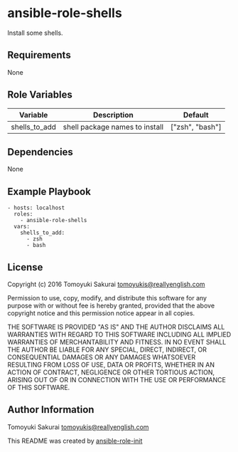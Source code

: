 ansible-role-shells
=====================

Install some shells.

Requirements
------------

None

Role Variables
--------------

| Variable | Description | Default |
|----------|-------------|---------|
| shells\_to\_add | shell package names to install | ["zsh", "bash"] |


Dependencies
------------

None

Example Playbook
----------------

    - hosts: localhost
      roles:
        - ansible-role-shells
      vars:
        shells_to_add:
          - zsh
          - bash

License
-------

Copyright (c) 2016 Tomoyuki Sakurai <tomoyukis@reallyenglish.com>

Permission to use, copy, modify, and distribute this software for any
purpose with or without fee is hereby granted, provided that the above
copyright notice and this permission notice appear in all copies.

THE SOFTWARE IS PROVIDED "AS IS" AND THE AUTHOR DISCLAIMS ALL WARRANTIES
WITH REGARD TO THIS SOFTWARE INCLUDING ALL IMPLIED WARRANTIES OF
MERCHANTABILITY AND FITNESS. IN NO EVENT SHALL THE AUTHOR BE LIABLE FOR
ANY SPECIAL, DIRECT, INDIRECT, OR CONSEQUENTIAL DAMAGES OR ANY DAMAGES
WHATSOEVER RESULTING FROM LOSS OF USE, DATA OR PROFITS, WHETHER IN AN
ACTION OF CONTRACT, NEGLIGENCE OR OTHER TORTIOUS ACTION, ARISING OUT OF
OR IN CONNECTION WITH THE USE OR PERFORMANCE OF THIS SOFTWARE.

Author Information
------------------

Tomoyuki Sakurai <tomoyukis@reallyenglish.com>

This README was created by [ansible-role-init](https://gist.github.com/trombik/d01e280f02c78618429e334d8e4995c0)
